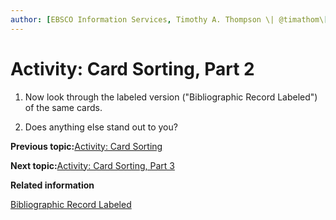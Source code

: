 ```yaml
---
author: [EBSCO Information Services, Timothy A. Thompson \| @timathom\[@indieweb.social\]]
---
```


# Activity: Card Sorting, Part 2

1.  Now look through the labeled version \("Bibliographic Record Labeled"\) of the same cards.

2.  Does anything else stand out to you?


**Previous topic:**[Activity: Card Sorting](../../day_1/lesson_4/activity_card_sorting.md)

**Next topic:**[Activity: Card Sorting, Part 3](../../day_1/lesson_4/activity_card_sorting_3.md)

**Related information**  


[Bibliographic Record Labeled](../../resources/activities/card_sorting_activity/card_sort_activity_bib_labeled.pdf)

